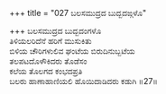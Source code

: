+++
title = "027 ಬಲಸಮುದ್ರದ ಬುದ್ಬದಙ್ಗಳೊ"

+++
ಬಲಸಮುದ್ರದ ಬುದ್ಬದಂಗಳೊ  
ತಿಳಿಯಲರಿದೆನೆ ಹರಿಗೆ ಮುಸುಕಿತು  
ಬಿಳಿಯ ಚೌರಿಗಳುಲಿವ ಘಂಟೆಯ ಬಿರುದಿನುಬ್ಬಟೆಯ  
ತಲಪಟದೊಳೌಕಿದರು ತೊಡೆಸಂ  
ಕಲೆಯ ತೊಲಗದ ಕಂಭದಪ್ರತಿ  
ಬಲರು ಹಾಣಾಹಾಣಿಯಲಿ ಹೊಯಿದಾಡಿದರು ಕಡುಗಿ     ॥27॥